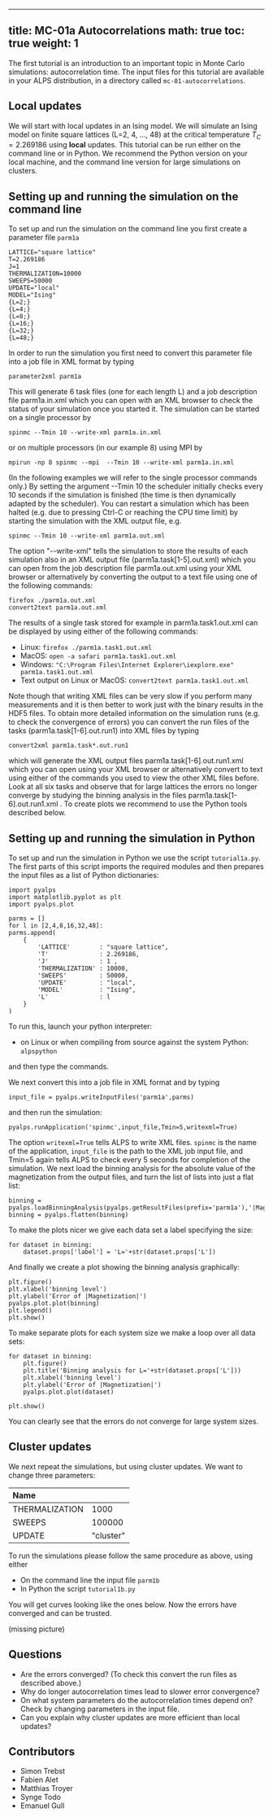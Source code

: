 
---
title: MC-01a Autocorrelations
math: true
toc: true
weight: 1
---

The first tutorial is an introduction to an important topic in Monte Carlo simulations: autocorrelation time. The input files for this tutorial are available in your ALPS distribution, in a directory called `mc-01-autocorrelations`.

## Local updates

We will start with local updates in an Ising model. We will simulate an Ising model on finite square lattices (L=2, 4, ..., 48) at the critical temperature $T_C=2.269186$ using **local** updates.
This tutorial can be run either on the command line or in Python. We recommend the Python version on your local machine, and the command line version for large simulations on clusters.

## Setting up and running the simulation on the command line 

To set up and run the simulation on the command line you first create a parameter file `parm1a`

    LATTICE="square lattice"
    T=2.269186
    J=1
    THERMALIZATION=10000
    SWEEPS=50000  
    UPDATE="local"
    MODEL="Ising"
    {L=2;}
    {L=4;}
    {L=8;}
    {L=16;}
    {L=32;}
    {L=48;}

In order to run the simulation you first need to convert this parameter file into a job file in XML format by typing

    parameter2xml parm1a

This will generate 6 task files (one for each length L) and a job description file parm1a.in.xml which you can open with an XML browser to check the status of your simulation once you started it. The simulation can be started on a single processor by

    spinmc --Tmin 10 --write-xml parm1a.in.xml

or on multiple processors (in our example 8) using MPI by

    mpirun -np 8 spinmc --mpi  --Tmin 10 --write-xml parm1a.in.xml 

(In the following examples we will refer to the single processor commands only.) By setting the argument --Tmin 10 the scheduler initially checks every 10 seconds if the simulation is finished (the time is then dynamically adapted by the scheduler).
You can restart a simulation which has been halted (e.g. due to pressing Ctrl-C or reaching the CPU time limit) by starting the simulation with the XML output file, e.g.

    spinmc --Tmin 10 --write-xml parm1a.out.xml

The option "--write-xml" tells the simulation to store the results of each simulation also in an XML output file (parm1a.task\[1-5\].out.xml) which you can open from the job description file parm1a.out.xml using your XML browser or alternatively by converting the output to a text file using one of the following commands:

    firefox ./parm1a.out.xml
    convert2text parm1a.out.xml

The results of a single task stored for example in parm1a.task1.out.xml can be displayed by using either of the following commands:

- Linux: `firefox ./parm1a.task1.out.xml`
- MacOS: `open -a safari parm1a.task1.out.xml`
- Windows: `"C:\Program Files\Internet Explorer\iexplore.exe" parm1a.task1.out.xml`
- Text output on Linux or MacOS: `convert2text parm1a.task1.out.xml`

Note though that writing XML files can be very slow if you perform many measurements and it is then better to work just with the binary results in the HDF5 files.
To obtain more detailed information on the simulation runs (e.g. to check the convergence of errors) you can convert the run files of the tasks (parm1a.task\[1-6\].out.run1) into XML files by typing

    convert2xml parm1a.task*.out.run1

which will generate the XML output files parm1a.task\[1-6\].out.run1.xml which you can open using your XML browser or alternatively convert to text using either of the commands you used to view the other XML files before.
Look at all six tasks and observe that for large lattices the errors no longer converge by studying the binning analysis in the files parm1a.task\[1-6\].out.run1.xml . To create plots we recommend to use the Python tools described below.

## Setting up and running the simulation in Python

To set up and run the simulation in Python we use the script `tutorial1a.py`. The first parts of this script imports the required modules and then prepares the input files as a list of Python dictionaries:

    import pyalps
    import matplotlib.pyplot as plt
    import pyalps.plot

    parms = []
    for l in [2,4,8,16,32,48]:
    parms.append(
        {
            'LATTICE'        : "square lattice",
            'T'              : 2.269186,
            'J'              : 1 ,
            'THERMALIZATION' : 10000,
            'SWEEPS'         : 50000,
            'UPDATE'         : "local",
            'MODEL'          : "Ising",
            'L'              : l
        }
    )

To run this, launch your python interpreter:

- on Linux or when compiling from source against the system Python: `alpspython`

and then type the commands.

We next convert this into a job file in XML format and by typing

    input_file = pyalps.writeInputFiles('parm1a',parms)

and then run the simulation:

    pyalps.runApplication('spinmc',input_file,Tmin=5,writexml=True)

The option `writexml=True` tells ALPS to write XML files. `spinmc` is the name of the application, `input_file` is the path to the XML job input file, and Tmin=5 again tells ALPS to check every 5 seconds for completion of the simulation.
We next load the binning analysis for the absolute value of the magnetization from the output files, and turn the list of lists into just a flat list:

    binning = pyalps.loadBinningAnalysis(pyalps.getResultFiles(prefix='parm1a'),'|Magnetization|')
    binning = pyalps.flatten(binning)

To make the plots nicer we give each data set a label specifying the size:

    for dataset in binning:
        dataset.props['label'] = 'L='+str(dataset.props['L'])

And finally we create a plot showing the binning analysis graphically:

    plt.figure()
    plt.xlabel('binning level')
    plt.ylabel('Error of |Magnetization|')
    pyalps.plot.plot(binning)
    plt.legend()
    plt.show()

To make separate plots for each system size we make a loop over all data sets:

    for dataset in binning:
        plt.figure()
        plt.title('Binning analysis for L='+str(dataset.props['L']))
        plt.xlabel('binning level')
        plt.ylabel('Error of |Magnetization|')
        pyalps.plot.plot(dataset)
    
    plt.show()

You can clearly see that the errors do not converge for large system sizes.

## Cluster updates

We next repeat the simulations, but using cluster updates. We want to change three parameters:

| **Name** |  |
| :------- | :------- |
| THERMALIZATION | 1000 |
| SWEEPS | 100000 |
| UPDATE | "cluster" |

To run the simulations please follow the same procedure as above, using either
- On the command line the input file `parm1b`
- In Python the script `tutorial1b.py`

You will get curves looking like the ones below. Now the errors have converged and can be trusted.

(missing picture)


## Questions

- Are the errors converged? (To check this convert the run files as described above.)
- Why do longer autocorrelation times lead to slower error convergence?
- On what system parameters do the autocorrelation times depend on? Check by changing parameters in the input file.
- Can you explain why cluster updates are more efficient than local updates?


## Contributors

- Simon Trebst
- Fabien Alet
- Matthias Troyer
- Synge Todo 
- Emanuel Gull



